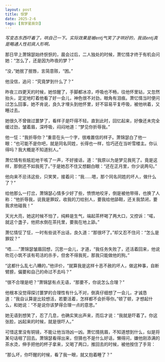 ```yaml
---
layout: post
title: 惊梦
date: 2025-2-6
tags: [我学星辰剑]
---
```


*写变态东西吓着了，哄自己一下。实际效果是被entj气笑了才哄好的，我说entj真是略通人性初具人形啊。*

那日早上萧锦瑟始终恹恹的，晨会过后，二人独处的时候，萧忆情才终于有机会问她：“怎么了，还是因为昨夜的梦？”

“没，”她抿了抿唇，言简意赅，“困。”

他没信，追问：“究竟梦到什么了？”

昨夜三四更天的时候，她惊醒了，手脚都冰凉，呼吸也不畅，往他怀里钻，又忽然抬头，定定地盯着他看了好一会儿，神色很不对劲，眼角有泪痕。萧忆情当时便问过怎么回事，她不肯说，良久才埋头到他怀里，好不容易平复呼吸，被他哄着，又睡过去。

她很久不曾做过噩梦了，看样子是吓得不轻。直到此时，回忆起来，好像还未完全缓过劲，皱着眉，深呼吸，闷闷地道：“梦见你折辱我。”

他一怔：“我折辱你？”重音在头一个字，很难置信的样子。萧锦瑟白了他一眼：“也可能不是你吧，就是同名同姓，长得也一样，恰巧还在当听雪楼主。你认得吗？我大概是不知道别人。”

萧忆情有些尴尬地干咳了一声，不好接话，道：“我原以为是梦见我死了。竟是这样，那倒还不如我死了。”于是她忍不住又想翻白眼：“还在正月里，你少说两句。”

他向来不忌讳这些，只笑笑，接着问：“我……嗯，那个同名同姓的坏人，做什么了？”

给他那么一打岔，萧锦瑟心情多少好了些，愤愤地咬牙，倒是被他带得，也换了人称：“他折辱我，说我是罪奴，收我的刀给别人，要我给他舔鞋，还关我禁闭，要我求他碰我！”

天光大亮，她这时候不怕了，纯粹是生气，端起茶杯喝了两大口，又控诉：“喏，就这个盏子，他把水倒在茶托里，要我在地上舔。”

萧忆情怔了怔，一时有些说不出话，良久道：“那很坏了。”却又忍不住问：“怎么是罪奴？”

“唔……”萧锦瑟皱眉回想，沉思一会儿，才道，“我任务失败了，还活着回来，他说吹花小筑不该有苟活的杀手，但舍不得我死，那我只能做他的狗。”

“这都什么乱七八糟的，”他评价，“就算我是这样十恶不赦的坏人，做这种事，自断臂膀，偏要和自己的命过不去吗？”

“很不合理是吧？”萧锦瑟有点无语，“那要不，你说怎么合理？”

他根本没觉得探讨噩梦的合理性有什么不对，倒真仔细想了一会儿，才诚恳道：“我自认算是比较想活，若要活着，怎样都不会折辱你。”顿了顿，才想起什么，和她说：“不是说你该梦得合理一点的意思。”

她无语到想笑了，忍了几息，也确实笑出声来，而后才说：“我就是吓着了。你这张脸，凶起来的时候，就是很吓人。”

可惜这里没有铜镜，不能让他当场凶一凶。萧忆情挑眉，不知道想到什么，似是将某句话咽了回去。萧锦瑟看得出来，但猜也不是什么好话，懒得问，嫌他刚添满的茶水烫，伸手把他的杯子拿来，又喝了两口，推回去的时候，被他按住了手背：

“那么坏，你吓醒的时候，看了我一眼，就又抱着睡了？”